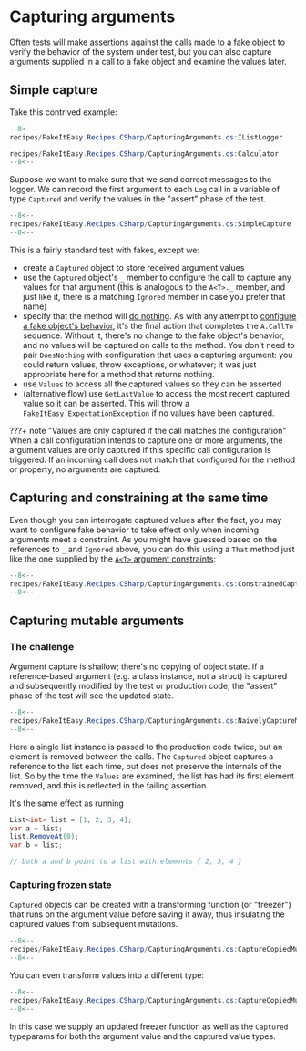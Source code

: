 # Capturing arguments

Often tests will make [assertions against the calls made to a fake object](assertion.md)
to verify the behavior of the system under test, but you can also capture arguments
supplied in a call to a fake object and examine the values later.

## Simple capture

Take this contrived example:

```csharp title='"production code"'
--8<--
recipes/FakeItEasy.Recipes.CSharp/CapturingArguments.cs:IListLogger

recipes/FakeItEasy.Recipes.CSharp/CapturingArguments.cs:Calculator
--8<--
```

Suppose we want to make sure that we send correct messages to the logger.
We can record the first argument to each `Log` call in a variable of type
`Captured` and verify the values in the "assert" phase of the test.

```csharp title="simple capture" linenums="1" hl_lines="2 6 8 17 22"
--8<--
recipes/FakeItEasy.Recipes.CSharp/CapturingArguments.cs:SimpleCapture
--8<--
```

This is a fairly standard test with fakes, except we:

* create a `Captured` object to store received argument values
* use the `Captured` object's `_` member to configure the call to capture any values for that argument
  (this is analogous to the `A<T>._` member, and just like it, there is a matching `Ignored` member in
  case you prefer that name)
* specify that the method will [do nothing](doing-nothing.md).
  As with any attempt to [configure a fake object's behavior](specifying-a-call-to-configure.md), it's the final
  action that completes the `A.CallTo` sequence. Without it, there's no change to the fake object's
  behavior, and no values will be captured on calls to the method. You don't need to pair `DoesNothing` with
  configuration that uses a capturing argument: you could return values, throw exceptions, or whatever;
  it was just appropriate here for a method that returns nothing.
* use `Values` to access all the captured values so they can be asserted
* (alternative flow) use `GetLastValue` to access the most recent captured value so it can be asserted.
  This will throw a `FakeItEasy.ExpectationException` if no values have been captured.

???+ note "Values are only captured if the call matches the configuration"
    When a call configuration intends to capture one or more arguments, the argument
    values are only captured if this specific call configuration is triggered. If an incoming call
    does not match that configured for the method or property, no arguments are captured.

## Capturing and constraining at the same time

Even though you can interrogate captured values after the fact, you may want to configure
fake behavior to take effect only when incoming arguments meet a constraint. As you might have guessed
based on the references to `_` and `Ignored` above, you can do this using a `That` method just like the
one supplied by the [`A<T>` argument constraints](argument-constraints.md):

```csharp title="constrained capture" linenums="1" hl_lines="6"
--8<--
recipes/FakeItEasy.Recipes.CSharp/CapturingArguments.cs:ConstrainedCapture
--8<--
```

## Capturing mutable arguments

### The challenge

Argument capture is shallow; there's no copying of object state.
If a reference-based argument (e.g. a class instance, not a struct) is captured and
subsequently modified by the test or production code, the "assert" phase of the test
will see the updated state.

```csharp title="capturing mutating values" linenums="1" hl_lines="2 7 13 14 15 16 22 23"
--8<--
recipes/FakeItEasy.Recipes.CSharp/CapturingArguments.cs:NaivelyCaptureMutatedList
--8<--
```

Here a single list instance is passed to the production code twice, but an element is removed
between the calls. The `Captured` object captures a reference to the list each
time, but does not preserve the internals of the list. So by the time the `Values` are examined,
the list has had its first element removed, and this is reflected in the failing assertion.

It's the same effect as running

```c#
List<int> list = [1, 2, 3, 4];
var a = list;
list.RemoveAt(0);
var b = list;

// both a and b point to a list with elements { 2, 3, 4 }
```

### Capturing frozen state

`Captured` objects can be created with a transforming function (or "freezer") that runs on the
argument value before saving it away, thus insulating the captured values
from subsequent mutations.

```csharp title="freezing state of captured values" linenums="1" hl_lines="2 3 20"
--8<--
recipes/FakeItEasy.Recipes.CSharp/CapturingArguments.cs:CaptureCopiedMutatedList
--8<--
```

You can even transform values into a different type:

```csharp title="freezing state of captured values as new type" linenums="1" hl_lines="2 3 20 21"
--8<--
recipes/FakeItEasy.Recipes.CSharp/CapturingArguments.cs:CaptureCopiedMutatedListToNewType
--8<--
```

In this case we supply an updated freezer function as well as the `Captured` typeparams
for both the argument value and the captured value types.
